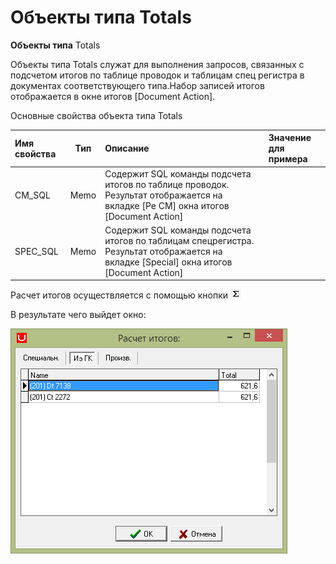 # Объекты типа Totals

**Объекты типа** Totals

Объекты типа Totals служат для выполнения запросов, связанных с подсчетом итогов по таблице проводок и таблицам спец регистра в документах соответствующего типа.Набор записей итогов отображается в окне итогов \[Document Action\].

Основные свойства объекта типа Totals



| **Имя свойства**  | **Тип** | **Описание** | **Значение для примера** |
| :------------- |:-------------:| :-----| :-----|
| CM\_SQL | Memo | Содержит SQL команды подсчета итогов по таблице проводок. Результат отображается на вкладке \[Pe CM\] окна итогов \[Document Action\] |  |
| SPEC\_SQL | Memo | Содержит SQL команды подсчета итогов по таблицам спецрегистра.  Результат отображается на вкладке \[Special\] окна итогов \[Document Action\] |  |

  Расчет итогов осуществляется с помощью кнопки ![N](https://github.com/prbsoft/wiki/blob/master/src/23.png?raw=true)

 В результате чего выйдет окно:

![](../../../.gitbook/assets/raschet-itogov.png)

